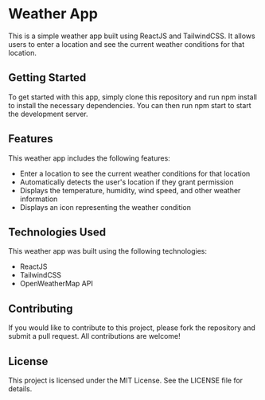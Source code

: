 # Weather App
This is a simple weather app built using ReactJS and TailwindCSS. It allows users to enter a location and see the current weather conditions for that location.

## Getting Started
To get started with this app, simply clone this repository and run npm install to install the necessary dependencies. You can then run npm start to start the development server.

## Features
This weather app includes the following features:

* Enter a location to see the current weather conditions for that location
* Automatically detects the user's location if they grant permission
* Displays the temperature, humidity, wind speed, and other weather information
* Displays an icon representing the weather condition

## Technologies Used
This weather app was built using the following technologies:

* ReactJS
* TailwindCSS
* OpenWeatherMap API

## Contributing
If you would like to contribute to this project, please fork the repository and submit a pull request. All contributions are welcome!

## License
This project is licensed under the MIT License. See the LICENSE file for details.
